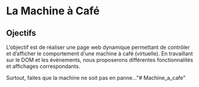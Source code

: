 # La Machine à Café

## Ojectifs
L’objectif est de réaliser une page web dynamique permettant de contrôler et d’afficher le comportement d'une machine à café (virtuelle). En travaillant sur le DOM et les évènements, nous proposerons différentes fonctionnalités et affichages correspondants.

Surtout, faites que la machine ne soit pas en panne..."# Machine_a_cafe" 

